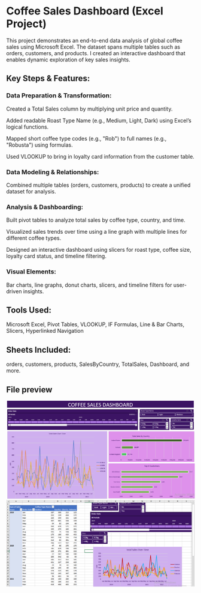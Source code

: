 # Coffee Sales Dashboard (Excel Project)
This project demonstrates an end-to-end data analysis of global coffee sales using Microsoft Excel. The dataset spans multiple tables such as orders, customers, and products. I created an interactive dashboard that enables dynamic exploration of key sales insights.

 ## Key Steps & Features:

### Data Preparation & Transformation:

Created a Total Sales column by multiplying unit price and quantity.

Added readable Roast Type Name (e.g., Medium, Light, Dark) using Excel’s logical functions.

Mapped short coffee type codes (e.g., "Rob") to full names (e.g., "Robusta") using formulas.

Used VLOOKUP to bring in loyalty card information from the customer table.

### Data Modeling & Relationships:

Combined multiple tables (orders, customers, products) to create a unified dataset for analysis.

### Analysis & Dashboarding:

Built pivot tables to analyze total sales by coffee type, country, and time.

Visualized sales trends over time using a line graph with multiple lines for different coffee types.

Designed an interactive dashboard using slicers for roast type, coffee size, loyalty card status, and timeline filtering.

### Visual Elements:
Bar charts, line graphs, donut charts, slicers, and timeline filters for user-driven insights.

## Tools Used: 
Microsoft Excel, Pivot Tables, VLOOKUP, IF Formulas, Line & Bar Charts, Slicers, Hyperlinked Navigation
## Sheets Included: 
orders, customers, products, SalesByCountry, TotalSales, Dashboard, and more.
## File preview
![dashboard as PNG image](Dasboard_Image.PNG)
![data analysis sheet as PNG image](data_analysis.PNG)
